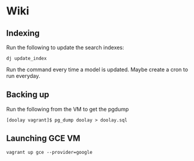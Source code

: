 # Wiki

## Indexing
Run the following to update the search indexes:
```
dj update_index
```
Run the command every time a model is updated.
Maybe create a cron to run everyday.


## Backing up
Run the following from the VM to get the pgdump
```
[doolay vagrant]$ pg_dump doolay > doolay.sql
```

## Launching GCE VM
```
vagrant up gce --provider=google
```
